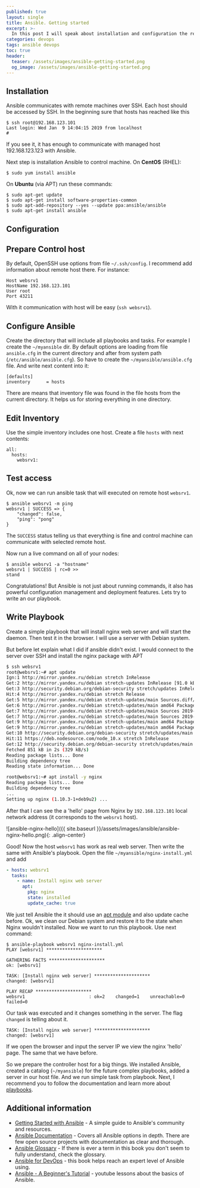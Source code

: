 ```yaml
---
published: true
layout: single
title: Ansible. Getting started
excerpt: >-
  In this post I will speak about installation and configuration the remote and control machine for running basic commands and the first playbook.
categories: devops
tags: ansible devops
toc: true
header:
  teaser: /assets/images/ansible-getting-started.png
  og_image: /assets/images/ansible-getting-started.png
---
```


## Installation

Ansible communicates with remote machines over SSH. Each host should be accessed by SSH.
In the beginning sure that hosts has reached like this
```
$ ssh root@192.168.123.101
Last login: Wed Jan  9 14:04:15 2019 from localhost
#
```
If you see it, it has enough to communicate with managed host 192.168.123.123 with Ansible.

Next step is installation Ansible to control machine.
On **CentOS** (RHEL):
```
$ sudo yum install ansible
```

On **Ubuntu** (via APT) run these commands:
```
$ sudo apt-get update
$ sudo apt-get install software-properties-common
$ sudo apt-add-repository --yes --update ppa:ansible/ansible
$ sudo apt-get install ansible
```

## Configuration

## Prepare Control host

By default, OpenSSH use options from file `~/.ssh/config`. I recommend add information about remote host there. For instance:
```
Host websrv1
HostName 192.168.123.101
User root
Port 43211
```
With it communication with host will be easy (`ssh websrv1`).

## Configure Ansible

Create the directory that will include all playbooks and tasks. For example I create the `~/myansible` dir.
By default options are loading from file `ansible.cfg` in the current directory and after from system path (`/etc/ansible/ansible.cfg`).
So have to create the `~/myansible/ansible.cfg` file. And write next content into it:
```
[defaults]
inventory      = hosts
```
There are means that inventory file was found in the file hosts from the current directory.
It helps us for storing everything in one directory.

## Edit Inventory

Use the simple inventory includes one host. Create a file `hosts` with next contents:
```
all:
  hosts:
    websrv1:
```

## Test access

Ok, now we can run ansible task that will executed on remote host `websrv1`.

```
$ ansible websrv1 -m ping
websrv1 | SUCCESS => {
    "changed": false,
    "ping": "pong"
}
```

The `SUCCESS` status telling us that everything is fine and control machine can communicate with selected remote host.

Now run a live command on all of your nodes:
```
$ ansible websrv1 -a "hostname"
websrv1 | SUCCESS | rc=0 >>
stand
```

Congratulations!
But Ansible is not just about running commands, it also has powerful configuration management and deployment features.
Lets try to write an our playbook.

## Write Playbook

Create a simple playbook that will install nginx web server and will start the daemon. Then test it in the browser.
I will use a server with Debian system.

But before let explain what I did if ansible didn't exist. I would connect to the server over SSH and install the nginx package with APT
```sh
$ ssh websrv1
root@websrv1:~# apt update
Ign:1 http://mirror.yandex.ru/debian stretch InRelease
Get:2 http://mirror.yandex.ru/debian stretch-updates InRelease [91.0 kB]
Get:3 http://security.debian.org/debian-security stretch/updates InRelease [94.3 kB]
Hit:4 http://mirror.yandex.ru/debian stretch Release
Get:5 http://mirror.yandex.ru/debian stretch-updates/main Sources.diff/Index [6,640 B]
Get:6 http://mirror.yandex.ru/debian stretch-updates/main amd64 Packages.diff/Index [6,640 B]
Get:7 http://mirror.yandex.ru/debian stretch-updates/main Sources 2019-01-02-2012.38.pdiff [551 B]
Get:7 http://mirror.yandex.ru/debian stretch-updates/main Sources 2019-01-02-2012.38.pdiff [551 B]
Get:9 http://mirror.yandex.ru/debian stretch-updates/main amd64 Packages 2019-01-02-2012.38.pdiff [332 B]
Get:9 http://mirror.yandex.ru/debian stretch-updates/main amd64 Packages 2019-01-02-2012.38.pdiff [332 B]
Get:10 http://security.debian.org/debian-security stretch/updates/main Sources [188 kB]
Hit:11 https://deb.nodesource.com/node_10.x stretch InRelease
Get:12 http://security.debian.org/debian-security stretch/updates/main amd64 Packages [464 kB]
Fetched 851 kB in 2s (329 kB/s)
Reading package lists... Done
Building dependency tree
Reading state information... Done

root@websrv1:~# apt install -y nginx
Reading package lists... Done
Building dependency tree
...
Setting up nginx (1.10.3-1+deb9u2) ...
```
After that I can see the a 'hello' page from Nginx by `192.168.123.101` local network address (it corresponds to the `websrv1` host).

![ansible-nginx-hello]({{ site.baseurl }}/assets/images/ansible/ansible-nginx-hello.png){: .align-center}

Good! Now the host `websrv1` has work as real web server.
Then write the same with Ansible's playbook. Open the file `~/myansible/nginx-install.yml` and add

```yaml
- hosts: websrv1
  tasks:
    - name: Install nginx web server
      apt:
        pkg: nginx
        state: installed
        update_cache: true
```



We just tell Ansible the it should use an [apt module][apt-module] and also update cache before.
Ok, we clean our Debian system and restore it to the state when Nginx wouldn't installed.
Now we want to run this playbook. Use next command:
```
$ ansible-playbook websrv1 nginx-install.yml
PLAY [websrv1] *********************

GATHERING FACTS *********************
ok: [websrv1]

TASK: [Install nginx web server] *********************
changed: [websrv1]

PLAY RECAP *********************
websrv1                        : ok=2    changed=1    unreachable=0    failed=0   
```

Our task was executed and it changes something in the server.
The flag `changed` is telling about it.
```
TASK: [Install nginx web server] *********************
changed: [websrv1]
```

If we open the browser and input the server IP we view the nginx 'hello' page.
The same that we have before.


So we prepare the controller host for a big things.
We installed Ansible, created a catalog (`~/myansible`) for the future complex playbooks, added a server in our host file.
And we run simple task from playbook.
Next, I recommend you to follow the documentation and learn more about [playbooks][playbook-intro].

## Additional information

* [Getting Started with Ansible][getting-started] - A simple guide to Ansible's community and resources.
* [Ansible Documentation][docs] - Covers all Ansible options in depth. There are few open source projects with documentation as clear and thorough.
* [Ansible Glossary][glossary] - If there is ever a term in this book you don't seem to fully understand, check the glossary.
* [Ansible for DevOps][book] - this book helps reach an expert level of Ansible using.
* [Ansible - A Beginner's Tutorial][bens-lessons] - youtube lessons about the basics of Ansible.


[bens-lessons]: https://www.youtube.com/playlist?list=PLFiccIuLB0OiWh7cbryhCaGPoqjQ62NpU
[getting-started]: https://docs.ansible.com/ansible/latest/user_guide/intro_getting_started.html
[docs]: https://docs.ansible.com/
[glossary]: https://docs.ansible.com/ansible/latest/reference_appendices/glossary.html
[book]: https://leanpub.com/ansible-for-devops
[playbook-intro]: https://docs.ansible.com/ansible/latest/user_guide/playbooks.html
[role-intro]: https://docs.ansible.com/ansible/latest/user_guide/playbooks_reuse_roles.html
[all-modules]: https://docs.ansible.com/ansible/latest/modules/list_of_all_modules.html
[template-intro]: https://docs.ansible.com/ansible/latest/user_guide/playbooks_templating.html
[setup-module]: https://docs.ansible.com/ansible/latest/modules/setup_module.html#setup-module
[vars-intro]: https://docs.ansible.com/ansible/latest/user_guide/playbooks_variables.html
[apt-module]: https://docs.ansible.com/ansible/latest/modules/apt_module.html
